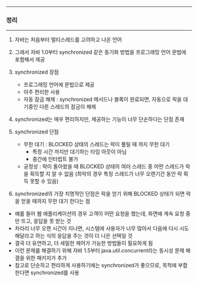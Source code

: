 -----
### 정리
-----
1. 자바는 처음부터 멀티스레드를 고려하고 나온 언어
2. 그래서 자바 1.0부터 synchronized 같은 동기화 방법을 프로그래밍 언어 문법에 포함해서 제공
3. synchronized 장점
   - 프로그래밍 언어에 문법으로 제공
   - 아주 편리한 사용
   - 자동 잠금 해제 : synchronized 메서드나 블록이 완료되면, 자동으로 락을 대기중인 다른 스레드의 잠금이 해제

4. synchronized는 매우 편리하지만, 제공하는 기능이 너무 단순하다는 단점 존재
5. synchronized 단점
   - 무한 대기 : BLOCKED 상태의 스레드는 락이 풀릴 때 까지 무한 대기
     + 특정 시간 까지만 대기하는 타임 아웃이 아님
     + 중간에 인터럽트 불가
   - 공정성 : 락이 돌아왔을 때 BLOCKED 상태의 여러 스레드 중 어떤 스레드가 락을 획득할 지 알 수 없음 (최악의 경우 특정 스레드가 너무 오랜기간 동안 락 획득 못할 수 있음)

6. synchronized의 가장 치명적인 단점은 락을 얻기 위해 BLOCKED 상태가 되면 락을 얻을 때까지 무한 대기 한다는 점
  - 예를 들어 웹 애플리케이션의 경우 고객이 어떤 요청을 했는데, 화면에 계속 요청 중만 뜨고, 응답을 못 받는 것
  - 차라리 너무 오랜 시간이 지나면, 시스템에 사용자가 너무 많아서 다음에 다시 시도해달라고 하는 식의 응답을 주는 것이 더 나은 선택일 것
  - 결국 더 유연하고, 더 세밀한 제어가 가능한 방법들이 필요하게 됨
  - 이런 문제를 해결하기 위해 자바 1.5부터 java.util.concurrent라는 동시성 문제 해결을 위한 패키지가 추가
  - 참고로 단순하고 편리하게 사용하기에는 synchronized가 좋으므로, 목적에 부합한다면 synchronized를 사용
